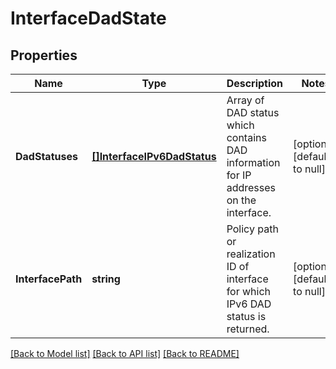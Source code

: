 # InterfaceDadState

## Properties
Name | Type | Description | Notes
------------ | ------------- | ------------- | -------------
**DadStatuses** | [**[]InterfaceIPv6DadStatus**](InterfaceIPv6DADStatus.md) | Array of DAD status which contains DAD information for IP addresses on the interface.  | [optional] [default to null]
**InterfacePath** | **string** | Policy path or realization ID of interface for which IPv6 DAD status is returned.  | [optional] [default to null]

[[Back to Model list]](../README.md#documentation-for-models) [[Back to API list]](../README.md#documentation-for-api-endpoints) [[Back to README]](../README.md)

